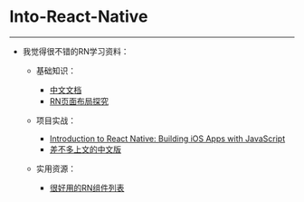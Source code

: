 # Into-React-Native
-------
- 我觉得很不错的RN学习资料：

  - 基础知识：
    - [中文文档](http://wiki.jikexueyuan.com/project/react-native/tab-bar-ios.html)
    - [RN页面布局探究](http://segmentfault.com/a/1190000002658374)

  - 项目实战：

    - [Introduction to React Native: Building iOS Apps with JavaScript](http://www.appcoda.com/react-native-introduction/)
    - [差不多上文的中文版](http://zhuanlan.zhihu.com/FrontendMagazine/19996445)

  - 实用资源：

    - [很好用的RN组件列表](http://zhuanlan.zhihu.com/FrontendMagazine/19996445)

